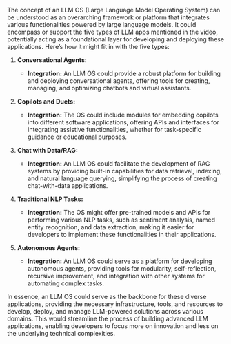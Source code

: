 The concept of an LLM OS (Large Language Model Operating System) can be understood as an overarching framework or platform that integrates various functionalities powered by large language models. It could encompass or support the five types of LLM apps mentioned in the video, potentially acting as a foundational layer for developing and deploying these applications. Here’s how it might fit in with the five types:

1. **Conversational Agents:**
   - **Integration:** An LLM OS could provide a robust platform for building and deploying conversational agents, offering tools for creating, managing, and optimizing chatbots and virtual assistants.

2. **Copilots and Duets:**
   - **Integration:** The OS could include modules for embedding copilots into different software applications, offering APIs and interfaces for integrating assistive functionalities, whether for task-specific guidance or educational purposes.

3. **Chat with Data/RAG:**
   - **Integration:** An LLM OS could facilitate the development of RAG systems by providing built-in capabilities for data retrieval, indexing, and natural language querying, simplifying the process of creating chat-with-data applications.

4. **Traditional NLP Tasks:**
   - **Integration:** The OS might offer pre-trained models and APIs for performing various NLP tasks, such as sentiment analysis, named entity recognition, and data extraction, making it easier for developers to implement these functionalities in their applications.

5. **Autonomous Agents:**
   - **Integration:** An LLM OS could serve as a platform for developing autonomous agents, providing tools for modularity, self-reflection, recursive improvement, and integration with other systems for automating complex tasks.

In essence, an LLM OS could serve as the backbone for these diverse applications, providing the necessary infrastructure, tools, and resources to develop, deploy, and manage LLM-powered solutions across various domains. This would streamline the process of building advanced LLM applications, enabling developers to focus more on innovation and less on the underlying technical complexities.
